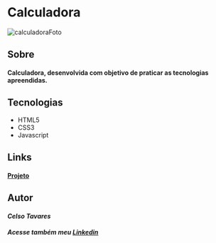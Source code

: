 # Calculadora


![calculadoraFoto](https://user-images.githubusercontent.com/109553661/195747766-a138cdcd-d27f-4eea-b9ea-9c295aaa6c45.png)

## Sobre
    
####  Calculadora, desenvolvida com objetivo de praticar as tecnologias apreendidas.  

## Tecnologias 

*   HTML5
*   CSS3
*   Javascript
 
## Links

#### [Projeto](https://calculadora-eight-ashen.vercel.app/)

## Autor
    
#### *Celso Tavares*
   
#####                                           Acesse também meu [Linkedin](https://www.linkedin.com/in/celsotavaresjunior/)
